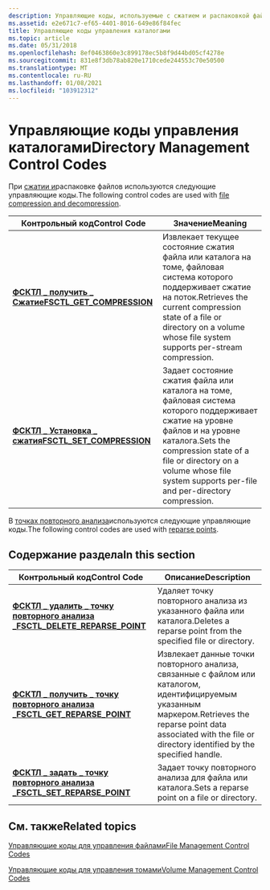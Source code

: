 ```yaml
---
description: Управляющие коды, используемые с сжатием и распаковкой файлов и с точками повторного анализа.
ms.assetid: e2e671c7-ef65-4401-8016-649e86f84fec
title: Управляющие коды управления каталогами
ms.topic: article
ms.date: 05/31/2018
ms.openlocfilehash: 8ef0463860e3c899178ec5b8f9d44bd05cf4278e
ms.sourcegitcommit: 831e8f3db78ab820e1710cede244553c70e50500
ms.translationtype: MT
ms.contentlocale: ru-RU
ms.lasthandoff: 01/08/2021
ms.locfileid: "103912312"
---
```

# <a name="directory-management-control-codes"></a><span data-ttu-id="b83db-103">Управляющие коды управления каталогами</span><span class="sxs-lookup"><span data-stu-id="b83db-103">Directory Management Control Codes</span></span>

<span data-ttu-id="b83db-104">При [сжатии и](file-compression-and-decompression.md)распаковке файлов используются следующие управляющие коды.</span><span class="sxs-lookup"><span data-stu-id="b83db-104">The following control codes are used with [file compression and decompression](file-compression-and-decompression.md).</span></span>



| <span data-ttu-id="b83db-105">Контрольный код</span><span class="sxs-lookup"><span data-stu-id="b83db-105">Control Code</span></span>                                             | <span data-ttu-id="b83db-106">Значение</span><span class="sxs-lookup"><span data-stu-id="b83db-106">Meaning</span></span>                                                                                                                                     |
|----------------------------------------------------------|---------------------------------------------------------------------------------------------------------------------------------------------|
| [<span data-ttu-id="b83db-107">**ФСКТЛ \_ получить \_ Сжатие**</span><span class="sxs-lookup"><span data-stu-id="b83db-107">**FSCTL\_GET\_COMPRESSION**</span></span>](/windows/win32/api/winioctl/ni-winioctl-fsctl_get_compression) | <span data-ttu-id="b83db-108">Извлекает текущее состояние сжатия файла или каталога на томе, файловая система которого поддерживает сжатие на поток.</span><span class="sxs-lookup"><span data-stu-id="b83db-108">Retrieves the current compression state of a file or directory on a volume whose file system supports per-stream compression.</span></span><br/>    |
| [<span data-ttu-id="b83db-109">**ФСКТЛ \_ Установка \_ сжатия**</span><span class="sxs-lookup"><span data-stu-id="b83db-109">**FSCTL\_SET\_COMPRESSION**</span></span>](/windows/win32/api/winioctl/ni-winioctl-fsctl_set_compression) | <span data-ttu-id="b83db-110">Задает состояние сжатия файла или каталога на томе, файловая система которого поддерживает сжатие на уровне файлов и на уровне каталога.</span><span class="sxs-lookup"><span data-stu-id="b83db-110">Sets the compression state of a file or directory on a volume whose file system supports per-file and per-directory compression.</span></span><br/> |



 

<span data-ttu-id="b83db-111">В [точках повторного анализа](reparse-points.md)используются следующие управляющие коды.</span><span class="sxs-lookup"><span data-stu-id="b83db-111">The following control codes are used with [reparse points](reparse-points.md).</span></span>

## <a name="in-this-section"></a><span data-ttu-id="b83db-112">Содержание раздела</span><span class="sxs-lookup"><span data-stu-id="b83db-112">In this section</span></span>



| <span data-ttu-id="b83db-113">Контрольный код</span><span class="sxs-lookup"><span data-stu-id="b83db-113">Control Code</span></span>                                                                   | <span data-ttu-id="b83db-114">Описание</span><span class="sxs-lookup"><span data-stu-id="b83db-114">Description</span></span>                                                                                                           |
|--------------------------------------------------------------------------------|-----------------------------------------------------------------------------------------------------------------------|
| [<span data-ttu-id="b83db-115">**ФСКТЛ \_ удалить \_ точку повторного анализа \_**</span><span class="sxs-lookup"><span data-stu-id="b83db-115">**FSCTL\_DELETE\_REPARSE\_POINT**</span></span>](/windows/win32/api/winioctl/ni-winioctl-fsctl_delete_reparse_point)<br/> | <span data-ttu-id="b83db-116">Удаляет точку повторного анализа из указанного файла или каталога.</span><span class="sxs-lookup"><span data-stu-id="b83db-116">Deletes a reparse point from the specified file or directory.</span></span><br/>                                              |
| [<span data-ttu-id="b83db-117">**ФСКТЛ \_ получить \_ точку повторного анализа \_**</span><span class="sxs-lookup"><span data-stu-id="b83db-117">**FSCTL\_GET\_REPARSE\_POINT**</span></span>](/windows/win32/api/winioctl/ni-winioctl-fsctl_get_reparse_point)<br/>       | <span data-ttu-id="b83db-118">Извлекает данные точки повторного анализа, связанные с файлом или каталогом, идентифицируемым указанным маркером.</span><span class="sxs-lookup"><span data-stu-id="b83db-118">Retrieves the reparse point data associated with the file or directory identified by the specified handle.</span></span><br/> |
| [<span data-ttu-id="b83db-119">**ФСКТЛ \_ задать \_ точку повторного анализа \_**</span><span class="sxs-lookup"><span data-stu-id="b83db-119">**FSCTL\_SET\_REPARSE\_POINT**</span></span>](/windows/win32/api/winioctl/ni-winioctl-fsctl_set_reparse_point)<br/>       | <span data-ttu-id="b83db-120">Задает точку повторного анализа для файла или каталога.</span><span class="sxs-lookup"><span data-stu-id="b83db-120">Sets a reparse point on a file or directory.</span></span><br/>                                                               |



 

## <a name="related-topics"></a><span data-ttu-id="b83db-121">См. также</span><span class="sxs-lookup"><span data-stu-id="b83db-121">Related topics</span></span>

<dl> <dt>

[<span data-ttu-id="b83db-122">Управляющие коды для управления файлами</span><span class="sxs-lookup"><span data-stu-id="b83db-122">File Management Control Codes</span></span>](file-management-control-codes.md)
</dt> <dt>

[<span data-ttu-id="b83db-123">Управляющие коды для управления томами</span><span class="sxs-lookup"><span data-stu-id="b83db-123">Volume Management Control Codes</span></span>](volume-management-control-codes.md)
</dt> </dl>

 


